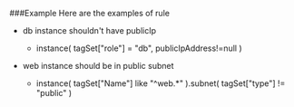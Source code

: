 ###Example
Here are the examples of rule

- db instance shouldn't have publicIp
	- instance( tagSet["role"] = "db", publicIpAddress!=null )

- web instance should be in public subnet
	- instance( tagSet["Name"] like "^web.*" ).subnet( tagSet["type"] != "public" )